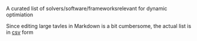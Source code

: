 A curated list of solvers/software/frameworksrelevant for dynamic optimiation

Since editing large tavles in Markdown is a bit cumbersome, the actual list is in [csv](list.csv) form
